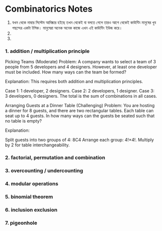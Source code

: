 # Combinatorics Notes

1. যখন থেকে নাম্বার সিস্টেম আবিষ্কার হইছে তখন থেকেই বা বলতে গেলে তারও আগে থেকেই কাউন্টিং মানুষের খুব পছন্দের একটা টপিক। মানুষেরা অনেক অনেক কাজে এখন এই কাউন্টিং ইউজ করে।
2. 
3. 

### 1. addition / multiplication principle

Picking Teams (Moderate)
Problem:
A company wants to select a team of 3 people from 5 developers and 4 designers. However, at least one developer must be included. How many ways can the team be formed?

Explanation:
This requires both addition and multiplication principles.

Case 1: 1 developer, 2 designers.
Case 2: 2 developers, 1 designer.
Case 3: 3 developers, 0 designers.
The total is the sum of combinations in all cases.


Arranging Guests at a Dinner Table (Challenging)
Problem:
You are hosting a dinner for 8 guests, and there are two rectangular tables. Each table can seat up to 4 guests. In how many ways can the guests be seated such that no table is empty?

Explanation:

Split guests into two groups of 4: 8C4
Arrange each group: 4!×4!.
Multiply by 2 for table interchangeability.

### 2. factorial, permutation and combination


### 3. overcounting / undercounting


### 4. modular operations


### 5. binomial theorem


### 6. inclusion exclusion


### 7. pigeonhole

